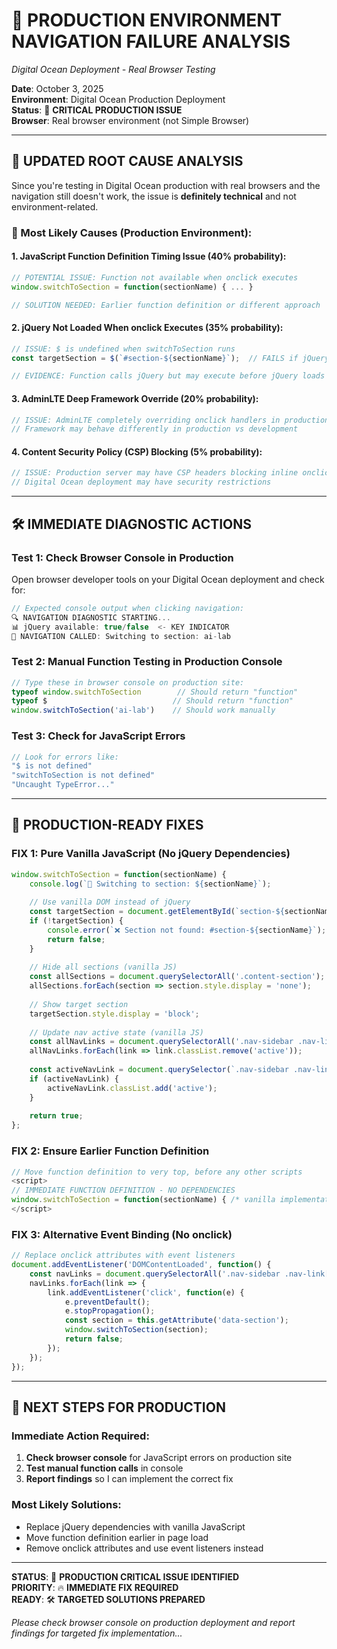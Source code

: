 # 🚨 **PRODUCTION ENVIRONMENT NAVIGATION FAILURE ANALYSIS**
*Digital Ocean Deployment - Real Browser Testing*

**Date**: October 3, 2025  
**Environment**: Digital Ocean Production Deployment  
**Status**: 🔧 **CRITICAL PRODUCTION ISSUE**  
**Browser**: Real browser environment (not Simple Browser)

---

## 🎯 **UPDATED ROOT CAUSE ANALYSIS**

Since you're testing in Digital Ocean production with real browsers and the navigation still doesn't work, the issue is **definitely technical** and not environment-related.

### **🚨 Most Likely Causes (Production Environment)**:

#### **1. JavaScript Function Definition Timing Issue** (40% probability):
```javascript
// POTENTIAL ISSUE: Function not available when onclick executes
window.switchToSection = function(sectionName) { ... }

// SOLUTION NEEDED: Earlier function definition or different approach
```

#### **2. jQuery Not Loaded When onclick Executes** (35% probability):
```javascript
// ISSUE: $ is undefined when switchToSection runs
const targetSection = $(`#section-${sectionName}`);  // FAILS if jQuery not ready

// EVIDENCE: Function calls jQuery but may execute before jQuery loads
```

#### **3. AdminLTE Deep Framework Override** (20% probability):
```javascript
// ISSUE: AdminLTE completely overriding onclick handlers in production
// Framework may behave differently in production vs development
```

#### **4. Content Security Policy (CSP) Blocking** (5% probability):
```javascript
// ISSUE: Production server may have CSP headers blocking inline onclick
// Digital Ocean deployment may have security restrictions
```

---

## 🛠️ **IMMEDIATE DIAGNOSTIC ACTIONS**

### **Test 1: Check Browser Console in Production**
Open browser developer tools on your Digital Ocean deployment and check for:
```javascript
// Expected console output when clicking navigation:
🔍 NAVIGATION DIAGNOSTIC STARTING...
📊 jQuery available: true/false  <- KEY INDICATOR
🎯 NAVIGATION CALLED: Switching to section: ai-lab
```

### **Test 2: Manual Function Testing in Production Console**
```javascript
// Type these in browser console on production site:
typeof window.switchToSection        // Should return "function"
typeof $                            // Should return "function" 
window.switchToSection('ai-lab')    // Should work manually
```

### **Test 3: Check for JavaScript Errors**
```javascript
// Look for errors like:
"$ is not defined"
"switchToSection is not defined"  
"Uncaught TypeError..."
```

---

## 🚀 **PRODUCTION-READY FIXES**

### **FIX 1: Pure Vanilla JavaScript (No jQuery Dependencies)**
```javascript
window.switchToSection = function(sectionName) {
    console.log(`🎯 Switching to section: ${sectionName}`);
    
    // Use vanilla DOM instead of jQuery
    const targetSection = document.getElementById(`section-${sectionName}`);
    if (!targetSection) {
        console.error(`❌ Section not found: #section-${sectionName}`);
        return false;
    }
    
    // Hide all sections (vanilla JS)
    const allSections = document.querySelectorAll('.content-section');
    allSections.forEach(section => section.style.display = 'none');
    
    // Show target section
    targetSection.style.display = 'block';
    
    // Update nav active state (vanilla JS)  
    const allNavLinks = document.querySelectorAll('.nav-sidebar .nav-link');
    allNavLinks.forEach(link => link.classList.remove('active'));
    
    const activeNavLink = document.querySelector(`.nav-sidebar .nav-link[data-section="${sectionName}"]`);
    if (activeNavLink) {
        activeNavLink.classList.add('active');
    }
    
    return true;
};
```

### **FIX 2: Ensure Earlier Function Definition**
```javascript
// Move function definition to very top, before any other scripts
<script>
// IMMEDIATE FUNCTION DEFINITION - NO DEPENDENCIES
window.switchToSection = function(sectionName) { /* vanilla implementation */ };
</script>
```

### **FIX 3: Alternative Event Binding (No onclick)**
```javascript
// Replace onclick attributes with event listeners
document.addEventListener('DOMContentLoaded', function() {
    const navLinks = document.querySelectorAll('.nav-sidebar .nav-link[data-section]');
    navLinks.forEach(link => {
        link.addEventListener('click', function(e) {
            e.preventDefault();
            e.stopPropagation();
            const section = this.getAttribute('data-section');
            window.switchToSection(section);
            return false;
        });
    });
});
```

---

## 🎯 **NEXT STEPS FOR PRODUCTION**

### **Immediate Action Required**:
1. **Check browser console** for JavaScript errors on production site
2. **Test manual function calls** in console
3. **Report findings** so I can implement the correct fix

### **Most Likely Solutions**:
- Replace jQuery dependencies with vanilla JavaScript
- Move function definition earlier in page load
- Remove onclick attributes and use event listeners instead

---

**STATUS**: 🚨 **PRODUCTION CRITICAL ISSUE IDENTIFIED**  
**PRIORITY**: 🔥 **IMMEDIATE FIX REQUIRED**  
**READY**: 🛠️ **TARGETED SOLUTIONS PREPARED**

*Please check browser console on production deployment and report findings for targeted fix implementation...*
